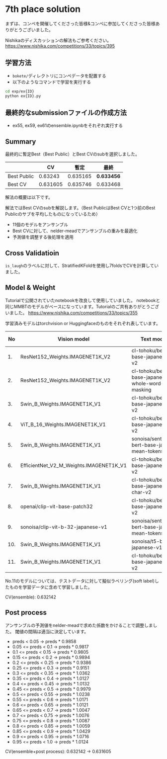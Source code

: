 # 7th place solution

まずは、コンペを開催してくださった皆様&コンペに参加してくださった皆様ありがとうございました。

Nishikaのディスカッションの解法もご参考ください。
https://www.nishika.com/competitions/33/topics/395

## 学習方法

- `bokete/`ディレクトリにコンペデータを配置する
- 以下のようなコマンドで学習を実行する

```bash
cd exp/ex{ID}
python ex{ID}.py
```

## 最終的なsubmissionファイルの作成方法

- ex55, ex59, ex61のensemble.ipynbをそれぞれ実行する

## Summary

最終的に暫定Best（Best Public）とBest CVのsubを選択しました。

|  | CV | 暫定 | 最終 |
| ---- | ---- | --- | --- |
| Best Public | 0.63243 | 0.635165 | **0.633456** |
| Best CV | 0.631605 | 0.635746 | 0.633468 |

解法の概要は以下です。

解法ではBest CVのsubを解説します。（Best PublicはBest CVと1つ前のBest Publicのサブを平均したものになっているため）

- 11個のモデルをアンサンブル
- Best CVに対して、nelder-meadでアンサンブルの重みを最適化
- 予測値を調整する後処理を適用

## Cross Validatioin

`is_laugh`のラベルに対して、StratifiedKFoldを使用し7foldsでCVを計算していました。

## Model & Weight

Tutorialで公開されていたnotebookを改良して使用していました。
notebookと同じMMBTのモデルがベースになっています。Tutorialのご共有ありがとうございました。
https://www.nishika.com/competitions/33/topics/355

学習済みモデルはtorchvision or Huggingfaceのものをそれぞれ表しています。

| No | Vision model | Text model | CV | ensemble weight |
| --- | ---- | ---- | --- | --- |
| 1. | ResNet152_Weights.IMAGENET1K_V2 | cl-tohoku/bert-base-japanese-v2 | 0.6426 | 0.156 |
| 2. | ResNet152_Weights.IMAGENET1K_V2 | cl-tohoku/bert-base-japanese-whole-word-masking | 0.6454 | 0.129 |
| 3. | Swin_B_Weights.IMAGENET1K_V1 | cl-tohoku/bert-base-japanese-v2 | 0.6407 | 0.127 | 
| 4. | ViT_B_16_Weights.IMAGENET1K_V1 | cl-tohoku/bert-base-japanese-v2 | 0.6514 | -0.109 |
| 5. | Swin_B_Weights.IMAGENET1K_V1 | sonoisa/sentence-bert-base-ja-mean-tokens-v2 | 0.6458 | 0.113 |
| 6. | EfficientNet_V2_M_Weights.IMAGENET1K_V1 | cl-tohoku/bert-base-japanese-v2 | 0.6439 | 0.144 |
| 7. | Swin_B_Weights.IMAGENET1K_V1 | cl-tohoku/bert-base-japanese-char-v2 | 0.6485 | 0.093 |
| 8. | openai/clip-vit-base-patch32 | cl-tohoku/bert-base-japanese-v2 | 0.6454 | 0.108 |
| 9. | sonoisa/clip-vit-b-32-japanese-v1 | sonoisa/sentence-bert-base-ja-mean-tokens-v2 | 0.6515 | 0.055 |
| 10. | Swin_B_Weights.IMAGENET1K_V1 | sonoisa/t5-base-japanese-v1.1 | 0.6574 | -0.126 |
| 11. | Swin_B_Weights.IMAGENET1K_V1 | cl-tohoku/bert-base-japanese-v2 | 0.6503 | 0.289 |

No.11のモデルについては、テストデータに対して擬似ラベリング(soft label)したものを学習データに含めて学習しました。

CV(ensemble): 0.632142

## Post process

アンサンブルの予測値をnelder-meadで求めた係数をかけることで調整しました。
閾値の間隔は適当に決定しています。

- preds < 0.05 → preds * 0.9858
- 0.05 <= preds < 0.1 → preds * 0.9817
- 0.1 <= preds < 0.15 → preds * 0.9805
- 0.15 <= preds < 0.2 → preds * 0.9894
- 0.2 <= preds < 0.25 → preds * 0.9386
- 0.25 <= preds < 0.3 → preds * 0.9151
- 0.3 <= preds < 0.35 → preds * 1.0362
- 0.35 <= preds < 0.4 → preds * 1.0127
- 0.4 <= preds < 0.45 → preds * 1.0132
- 0.45 <= preds < 0.5 → preds * 0.9979
- 0.5 <= preds < 0.55 → preds * 1.0238
- 0.55 <= preds < 0.6 → preds * 1.0171
- 0.6 <= preds < 0.65 → preds * 1.0121
- 0.65 <= preds < 0.7 → preds * 1.0047
- 0.7 <= preds < 0.75 → preds * 1.0076
- 0.75 <= preds < 0.8 → preds * 1.0087
- 0.8 <= preds < 0.85 → preds * 1.0059
- 0.85 <= preds < 0.9 → preds * 1.0429
- 0.9 <= preds < 0.95 → preds * 1.0716
- 0.95 <= preds < 1.0 → preds * 1.0124

CV(ensemble+post process): 0.632142 → 0.631605